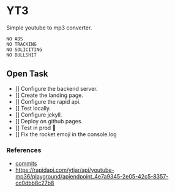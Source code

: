 # YT3
Simple youtube to mp3 converter.

```
NO ADS
NO TRACKING
NO SOLICITING
NO BULLSHIT
```


## Open Task

- [] Configure the backend server.
- [] Create the landing page.
- [] Configure the rapid api.
- [] Test locally.
- [] Configure jekyll.
- [] Deploy on github pages.
- [] Test in prod :rocket:
- [] Fix the rocket emoji in the console.log
  

### References

- [commits](https://www.conventionalcommits.org/en/v1.0.0-beta.4/)
- https://rapidapi.com/ytjar/api/youtube-mp36/playground/apiendpoint_4e7a9345-2e05-42c5-8357-cc0dbb8c27b8
